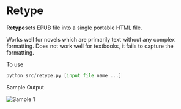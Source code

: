 # Retype

**Retype**sets EPUB file into a single portable HTML file.

Works well for novels which are primarily text without any complex formatting. Does not work well for textbooks, it fails to capture the formatting.

To use

```python
python src/retype.py [input file name ...]
```

Sample Output

![Sample 1](doc/sample1.png)